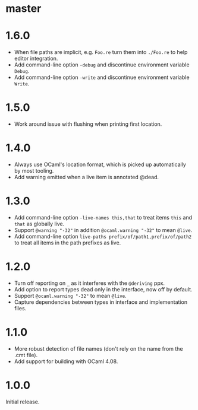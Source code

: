 # master

# 1.6.0
- When file paths are implicit, e.g. `Foo.re` turn them into `./Foo.re` to help editor integration.
- Add command-line option `-debug` and discontinue environment variable `Debug`.
- Add command-line option `-write` and discontinue environment variable `Write`.

# 1.5.0
- Work around issue with flushing when printing first location.

# 1.4.0
- Always use OCaml's location format, which is picked up automatically by most tooling.
- Add warning emitted when a live item is annotated @dead.

# 1.3.0
- Add command-line option `-live-names this,that` to treat items `this` and `that` as globally live.
- Support `@warning "-32"` in addition `@ocaml.warning "-32"` to mean `@live`.
- Add command-line option `live-paths prefix/of/path1,prefix/of/path2` to treat all items in the path prefixes as live.

# 1.2.0
- Turn off reporting on `_` as it interferes with the `@deriving` ppx.
- Add option to report types dead only in the interface, now off by default.
- Support `@ocaml.warning "-32"` to mean `@live`.
- Capture dependencies between types in interface and implementation files.

# 1.1.0
- More robust detection of file names (don't rely on the name from the .cmt file).
- Add support for building with OCaml 4.08.

# 1.0.0
Initial release.
